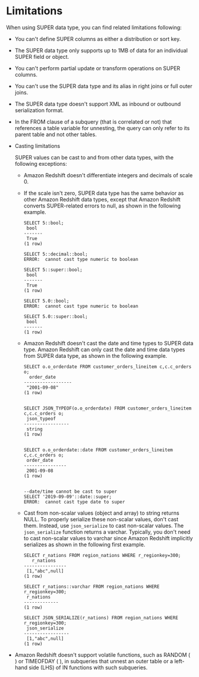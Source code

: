 # Limitations<a name="limitations-super"></a>

When using SUPER data type, you can find related limitations following:
+ You can't define SUPER columns as either a distribution or sort key\.
+ The SUPER data type only supports up to 1MB of data for an individual SUPER field or object\.
+ You can't perform partial update or transform operations on SUPER columns\.
+ You can't use the SUPER data type and its alias in right joins or full outer joins\.
+ The SUPER data type doesn't support XML as inbound or outbound serialization format\. 
+ In the FROM clause of a subquery \(that is correlated or not\) that references a table variable for unnesting, the query can only refer to its parent table and not other tables\.
+ Casting limitations

  SUPER values can be cast to and from other data types, with the following exceptions:
  + Amazon Redshift doesn't differentiate integers and decimals of scale 0\.
  + If the scale isn't zero, SUPER data type has the same behavior as other Amazon Redshift data types, except that Amazon Redshift converts SUPER\-related errors to null, as shown in the following example\.

    ```
    SELECT 5::bool;
     bool
    -------
     True
    (1 row)
    
    SELECT 5::decimal::bool;
    ERROR:  cannot cast type numeric to boolean
    
    SELECT 5::super::bool;
     bool
    -------
     True
    (1 row)
    
    SELECT 5.0::bool;
    ERROR:  cannot cast type numeric to boolean
    
    SELECT 5.0::super::bool;
     bool
    -------
    (1 row)
    ```
  + Amazon Redshift doesn't cast the date and time types to SUPER data type\. Amazon Redshift can only cast the date and time data types from SUPER data type, as shown in the following example\.

    ```
    SELECT o.o_orderdate FROM customer_orders_lineitem c,c.c_orders o;
      order_date
    ------------------
     "2001-09-08"
    (1 row)
    
    
    SELECT JSON_TYPEOF(o.o_orderdate) FROM customer_orders_lineitem c,c.c_orders o;
     json_typeof
    -----------------
     string
    (1 row)
    
    
    SELECT o.o_orderdate::date FROM customer_orders_lineitem c,c.c_orders o;
     order_date
    ----------------
     2001-09-08
    (1 row)
    
    
    --date/time cannot be cast to super 
    SELECT '2019-09-09'::date::super;
    ERROR:  cannot cast type date to super
    ```
  + Cast from non\-scalar values \(object and array\) to string returns NULL\. To properly serialize these non\-scalar values, don't cast them\. Instead, use `json_serialize` to cast non\-scalar values\. The `json_serialize` function returns a varchar\. Typically, you don't need to cast non\-scalar values to varchar since Amazon Redshift implicitly serializes as shown in the following first example\. 

    ```
    SELECT r_nations FROM region_nations WHERE r_regionkey=300;
       r_nations
    ----------------
     [1,"abc",null]
    (1 row)
    
    SELECT r_nations::varchar FROM region_nations WHERE r_regionkey=300;
     r_nations
    -------------
    (1 row)
    
    SELECT JSON_SERIALIZE(r_nations) FROM region_nations WHERE r_regionkey=300;
     json_serialize
    -----------------
     [1,"abc",null]
    (1 row)
    ```
+ Amazon Redshift doesn't support volatile functions, such as RANDOM \( \) or TIMEOFDAY \( \), in subqueries that unnest an outer table or a left\-hand side \(LHS\) of IN functions with such subqueries\.